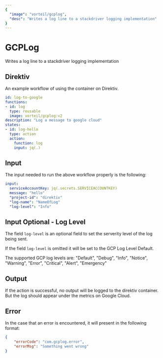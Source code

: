 ```yaml
---
{
  "image": "vorteil/gcplog",
  "desc": "Writes a log line to a stackdriver logging implementation"
}
---
```


# GCPLog

Writes a log line to a stackdriver logging implementation

## Direktiv

An example workflow of using the container on Direktiv.

```yaml
id: log-to-google
functions:
- id: log
  type: reusable
  image: vorteil/gcplog:v2
description: "Log a message to google cloud"
states:
- id: log-hello
  type: action
  action:
    function: log
    input: jq(.)
```

## Input

The input needed to run the above workflow properly is the following:

```yaml
input:
  serviceAccountKey: jq(.secrets.SERVICEACCOUNTKEY)
  message: "hello"
  "project-id": "direktiv"
  "log-name": "NameOfLog"
  "log-level": "Info"
```

## Input Optional - Log Level
The field `log-level` is an optional field to set the serverity level of the log being sent.

If the field `log-level` is omitted it will be set to the GCP Log Level Default.

The supported GCP log levels are: "Default", "Debug", "Info", "Notice", "Warning", "Error", "Critical", "Alert", "Emergency"

## Output

If the action is successful, no output will be logged to the direktiv container. But the log should appear under the metrics on Google Cloud.

## Error

In the case that an error is encountered, it will present in the following format:

```json
{
    "errorCode": "com.gcplog.error",
    "errorMsg": "Something went wrong"
}
```